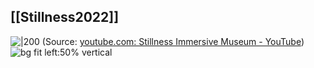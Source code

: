 
## [[Stillness2022]]

![|200](https://i.ytimg.com/vi/yF7JGiB_mo4/hqdefault.jpg)
(Source: [youtube.com:  Stillness Immersive Museum - YouTube](https://youtu.be/yF7JGiB_mo4?t=92))
![bg fit left:50% vertical](https://i.imgur.com/2p4KXrB.webp)
